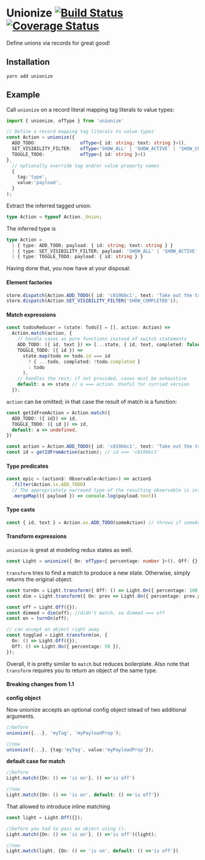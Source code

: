 # Unionize [![Build Status](https://travis-ci.org/pelotom/unionize.svg?branch=master)](https://travis-ci.org/pelotom/unionize) [![Coverage Status](https://coveralls.io/repos/github/pelotom/unionize/badge.svg?branch=master)](https://coveralls.io/github/pelotom/unionize?branch=master)

Define unions via records for great good!

## Installation

```
yarn add unionize
```

## Example

Call `unionize` on a record literal mapping tag literals to value types:
```ts
import { unionize, ofType } from 'unionize'

// Define a record mapping tag literals to value types
const Action = unionize({
  ADD_TODO:                ofType<{ id: string; text: string }>(),
  SET_VISIBILITY_FILTER:   ofType<'SHOW_ALL' | 'SHOW_ACTIVE' | 'SHOW_COMPLETED'>(),
  TOGGLE_TODO:             ofType<{ id: string }>()
},
  // optionally override tag and/or value property names
  {
    tag:'type',
    value:'payload',
  }
);
```

Extract the inferred tagged union:
```ts
type Action = typeof Action._Union;
```

The inferred type is
```ts
type Action =
  | { type: ADD_TODO; payload: { id: string; text: string } }
  | { type: SET_VISIBILITY_FILTER; payload: 'SHOW_ALL' | 'SHOW_ACTIVE' | 'SHOW_COMPLETED' }
  | { type: TOGGLE_TODO; payload: { id: string } }
```

Having done that, you now have at your disposal:

#### Element factories

```ts
store.dispatch(Action.ADD_TODO({ id: 'c819bbc1', text: 'Take out the trash' }));
store.dispatch(Action.SET_VISIBILITY_FILTER('SHOW_COMPLETED'));
```

#### Match expressions

```ts
const todosReducer = (state: Todo[] = [], action: Action) =>
  Action.match(action, {
    // handle cases as pure functions instead of switch statements
    ADD_TODO: ({ id, text }) => [...state, { id, text, completed: false }],
    TOGGLE_TODO: ({ id }) =>
      state.map(todo => todo.id === id
        ? { ...todo, completed: !todo.completed }
        : todo
      ),
    // handles the rest; if not provided, cases must be exhaustive 
    default: a => state // a === action. Useful for curried version
  });
```

`action` can be omitted; in that case the result of match is a function:

```ts
const getIdFromAction = Action.match({
  ADD_TODO: ({ id}) => id,
  TOGGLE_TODO: ({ id }) => id,
  default: a => undefined,
})

const action = Action.ADD_TODO({ id: 'c819bbc1', text: 'Take out the trash' })
const id = getIdFromAction(action); // id === 'c819bbc1'
```

#### Type predicates

```ts
const epic = (action$: Observable<Action>) => action$
  .filter(Action.is.ADD_TODO)
  // The appropriately narrowed type of the resulting observable is inferred...
  .mergeMap(({ payload }) => console.log(payload.text))
```

#### Type casts

```ts
const { id, text } = Action.as.ADD_TODO(someAction) // throws if someAction is not an ADD_TODO
```

#### Transform expressions
`unionize` is great at modeling redux states as well.

```ts
const Light = unionize({ On: ofType<{ percentage: number }>(), Off: {} });
```
`transform` tries to find a match to produce a new state. Otherwise, simply returns the original object.

```ts
const turnOn = Light.transform({ Off: () => Light.On({ percentage: 100 }) });
const dim = Light.transform({ On: prev => Light.On({ percentage: prev.percentage / 2 }) });

const off = Light.Off({});
const dimmed = dim(off); //didn't match. so dimmed === off
const on = turnOn(off);

// can accept an object right away
const toggled = Light.transform(on, {
  On: () => Light.Off({}),
  Off: () => Light.On({ percentage: 50 }),
});
```

Overall, it is pretty similar to `match` but reduces boilerplate. Also note that `transform` requires you to return an object of the same type.

#### Breaking changes from 1.1
**config object**

Now unionize accepts an optional config object istead of two additional arguments.
```ts
//before
unionize({...}, 'myTag', 'myPayloadProp');

//now
unionize({...}, {tag:'myTag', value:'myPayloadProp'});
```

**default case for match**
```ts
//before
Light.match({On: () => 'is on'}, () =>'is off')

//now
Light.match({On: () => 'is on', default: () =>'is off'})
```

That allowed to introduce inline matching

```ts
const light = Light.Off({});

//before you had to pass an object using ().
Light.match({On: () => 'is on'}, () =>'is off')(light);

//now
Light.match(light, {On: () => 'is on', default: () =>'is off'})
```